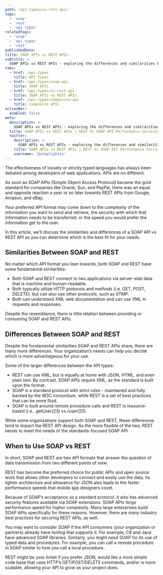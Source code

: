 ```yaml
---
path: /api-types/vs-rest-api/
tags:
  - 'soap'
  - 'rest'
  - 'api types'
relatedTags:
  - 'soap'
  - 'api types'
  - 'rest'
publishedDate:
title: SOAP APIs vs REST APIs
subtitle: >-
  SOAP APIs vs REST APIs - exploring the differences and similarities between these two approach to web services.
tabs:
  - href: /api-types
    title: API Types
  - href: /api-types/soap-api
    title: SOAP APIs
  - href: /api-types/vs-rest-api
    title: SOAP APIs vs REST APIs
  - href: /api-types/composite-api
    title: Composite APIs
actionBar:
  enabled: false
meta:
  description: >-
    SOAP APIs vs REST APIs - exploring the differences and similarities between these two approach to web services.
  title: SOAP APIs vs REST APIs | REST Vs SOAP API Performance Services
  twitter:
    description: >-
      SOAP APIs vs REST APIs - exploring the differences and similarities between these two approach to web services.
    title: SOAP APIs vs REST APIs | REST Vs SOAP API Performance Services
    username: '@stoplightio'
---
```


The effectiveness of loosely or strictly typed languages has always been debated among developers of web applications.
APIs are no different.

As soon as SOAP APIs (Simple Object Access Protocol) became the gold standard for companies like Oracle, Sun, and
PayPal, there was an equal and opposite reaction a year or so later towards REST APIs from Google, Amazon, and eBay.

Your preferred API format may come down to the complexity of the information you want to send and retrieve, the security
with which that information needs to be transferred, or the speed you would prefer the information get to the user.

In this article, we’ll discuss the similarities and differences of a SOAP API vs REST API so you can determine which is
the best fit for your needs.

## Similarities Between SOAP and REST

No matter which API format you lean towards, both SOAP and REST have some fundamental similarities:

- Both SOAP and REST connect to two applications via server-side data that is machine and human-readable.
- Both typically utilize HTTP protocols and methods (i.e. GET, POST, DELETE), but can also use other protocols, such as
  STMP.
- Both can understand XML web documentation and can use XML in requests and responses.

Despite the resemblance, there is little relation between providing or consuming SOAP and REST APIs.

## Differences Between SOAP and REST

Despite the fundamental similarities SOAP and REST APIs share, there are many more differences. Your organization’s
needs can help you decide which is more advantageous for your use.

Some of the larger differences between the API types:

- REST can use XML, but is equally at home with JSON, HTML, and even plain text. By contrast, SOAP APIs require XML, as
  the standard is built upon the format.
- SOAP is a standard protocol with strict rules - maintained and fully backed by the W3C consortium, while REST is a set
  of best practices that can be more fluid.
- SOAP is built around remote procedure calls and REST is resource-based (i.e.. getUser(23) vs /user/23).

While some organizations support both SOAP and REST, these differences tend to impact the REST API design. As the more
flexible of the two, REST bends to meet the needs of the standards-focused SOAP API.

## When to Use SOAP vs REST

In short, SOAP and REST are two API formats that answer the question of data transmission from two different points of
view.

REST has become the preferred choice for public APIs and open source work that allows other developers to connect and
easily use the data. Its lighter architecture and allowance for JSON also leads to the faster performance speeds that
mobile app designers covet.

Because of SOAP’s acceptance as a standard protocol, it also has advanced security features available via SOAP
extensions. SOAP APIs forgo performance speed for higher complexity. Many large enterprises build SOAP APIs specifically
for these reasons. However, there are many industry best practices for securing REST APIs, as well.

You may want to consider SOAP if the API consumers (your organization or partners) already have tooling that supports
it. For example, C# and Java have advanced SOAP libraries. Similarly, you might need SOAP for its use of typed data and
procedures. For example, you can call a remote procedure in SOAP similar to how you call a local procedure.

REST might be your ticket if you prefer JSON, would like a more simple code base that uses HTTP’s GET/POST/DELETE
commands, and/or is more scalable, allowing your API to grow as your project does.
